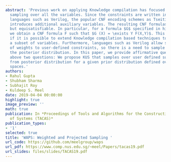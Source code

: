 ```yaml
---
abstract: 'Previous work on applying Knowledge compilation has focused on uniform
  sampling over all the variables. Since the constraints are written in high level
  languages such as Verilog, the popular CNF encoding schemes as Tseitin encoding
  introduces additional auxiliary variables. The resulting CNF formulas are not equivalent
  but equisatisfiable. In particular, for a formula $G$ specified in high level language
  we obtain a CNF formula F such that $G (X) = \exists Y F(X,Y)$. This makes one wonder
  if it is possible to extend Knowledge compilation based techniques to sample over
  a subset of variables. Furthermore, languages such as Verilog allow specification
  of weights to user-defined constraints, so there is a need to sample according to
  the posterior distribution. In this paper, we provide affirmative question to the
  above two questions: We propose KUS that samples over user defined subset of variables
  from posterior distribution for a given prior distribution defined over product
  spaces.'
authors:
- Rahul Gupta
- Shubham Sharma
- Subhajit Roy
- Kuldeep S. Meel
date: 2019-04-04 00:00:00
highlight: true
image_preview: ''
math: true
publication: In *Proceedings of Tools and Algorithms for the Construction and Analysis
  of Systems (TACAS)*
publication_types:
- '1'
selected: true
title: 'WAPS: Weighted and Projected Sampling '
url_code: https://github.com/meelgroup/waps
url_pdf: https://www.comp.nus.edu.sg/~meel/Papers/tacas19.pdf
url_slides: files/slides/TACAS19.pdf
---
```


